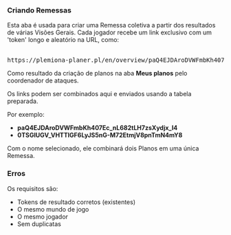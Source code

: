 ### Criando Remessas

Esta aba é usada para criar uma Remessa coletiva a partir dos resultados de várias Visões Gerais. Cada jogador recebe um link exclusivo com um 'token' longo e aleatório na URL, como:
<br>
<br>

<pre>
https://plemiona-planer.pl/en/overview/paQ4EJDAroDVWFmbKh407Ec_nL682tLH7zsXydjx_I4
</pre>

Como resultado da criação de planos na aba <b>Meus planos</b> pelo coordenador de ataques.

Os links podem ser combinados aqui e enviados usando a tabela preparada.

Por exemplo:

- **paQ4EJDAroDVWFmbKh407Ec_nL682tLH7zsXydjx_I4**
- **0TSGIUGV_VHTTlGF6LyJS5nG-M72EtmjV8pnTmN4mY8**

Com o nome selecionado, ele combinará dois Planos em uma única Remessa.

### Erros

Os requisitos são:

- Tokens de resultado corretos (existentes)
- O mesmo mundo de jogo
- O mesmo jogador
- Sem duplicatas
